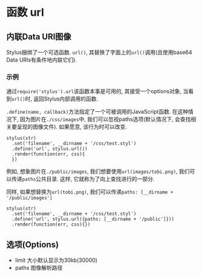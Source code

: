 # 函数 url

## 内联Data URI图像

Stylus捆绑了一个可选函数. `url()`, 其替换了字面上的`url()`调用(且使用base64 Data URIs有条件地内联它们).

### 示例

通过`require('stylus').url`该函数本事是可用的, 其接受一个options对象, 当看到`url()`时, 返回Stylus内部调用的函数.

`.define(name, callback)`方法指定了一个可被调用的JavaScript函数. 在这种情况下, 因为图片在`./css/images`中, 我们可以忽视paths选项(默认情况下, 会查找相关要呈现的图像文件). 如果愿意, 该行为时可以改变.

```stylus
stylus(str)
  .set('filename', __dirname + '/css/test.styl')
  .define('url', stylus.url())
  .render(function(err, css){
  })
```

例如, 想象图片在`./public/images`, 我们想要使用`url(images/tobi.png)`, 我们可以传递`paths`公共目录. 这样, 它就称为了向上查找进行的一部分.

同样, 如果想替换为`url(tobi.png)`, 我们可以传递`paths: [__dirname + '/public/images']`

```stylus
stylus(str)
  .set('filename', __dirname + '/css/test.styl')
  .define('url', stylus.url({paths: [__dirname + '/public']}))
  .render(function(err, css){})
```

## 选项(Options)

- limit 大小默认显示为30kb(30000)
- paths 图像解析路径
